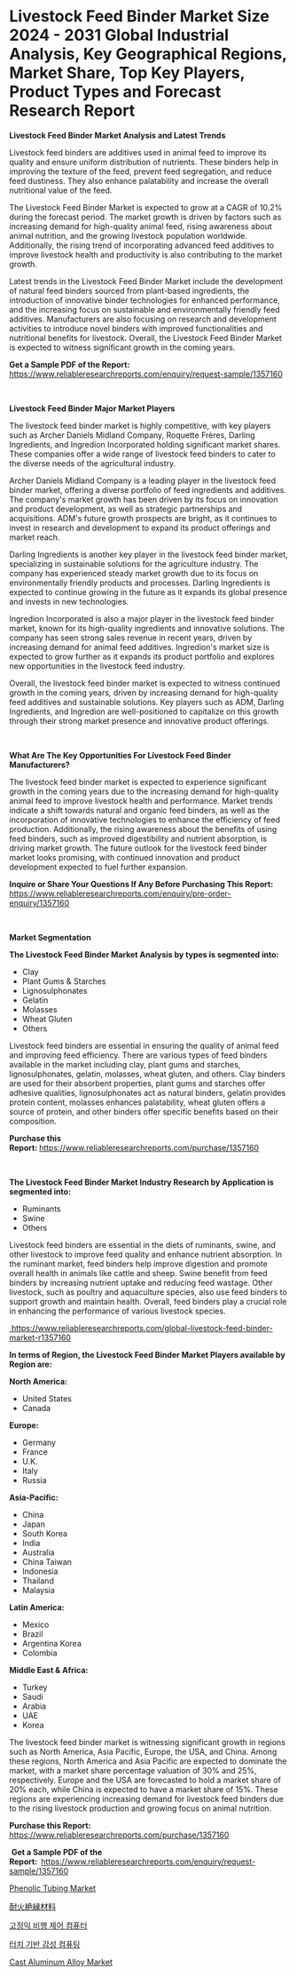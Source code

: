 <p><h1>Livestock Feed Binder Market Size 2024 - 2031 Global Industrial Analysis, Key Geographical Regions, Market Share, Top Key Players, Product Types and Forecast Research Report</h1></p><p><strong>Livestock Feed Binder Market Analysis and Latest Trends</strong></p>
<p><p>Livestock feed binders are additives used in animal feed to improve its quality and ensure uniform distribution of nutrients. These binders help in improving the texture of the feed, prevent feed segregation, and reduce feed dustiness. They also enhance palatability and increase the overall nutritional value of the feed.</p><p>The Livestock Feed Binder Market is expected to grow at a CAGR of 10.2% during the forecast period. The market growth is driven by factors such as increasing demand for high-quality animal feed, rising awareness about animal nutrition, and the growing livestock population worldwide. Additionally, the rising trend of incorporating advanced feed additives to improve livestock health and productivity is also contributing to the market growth.</p><p>Latest trends in the Livestock Feed Binder Market include the development of natural feed binders sourced from plant-based ingredients, the introduction of innovative binder technologies for enhanced performance, and the increasing focus on sustainable and environmentally friendly feed additives. Manufacturers are also focusing on research and development activities to introduce novel binders with improved functionalities and nutritional benefits for livestock. Overall, the Livestock Feed Binder Market is expected to witness significant growth in the coming years.</p></p>
<p><strong>Get a Sample PDF of the Report:&nbsp;</strong> <a href="https://www.reliableresearchreports.com/enquiry/request-sample/1357160">https://www.reliableresearchreports.com/enquiry/request-sample/1357160</a></p>
<p>&nbsp;</p>
<p><strong>Livestock Feed Binder Major Market Players</strong></p>
<p><p>The livestock feed binder market is highly competitive, with key players such as Archer Daniels Midland Company, Roquette Frères, Darling Ingredients, and Ingredion Incorporated holding significant market shares. These companies offer a wide range of livestock feed binders to cater to the diverse needs of the agricultural industry.</p><p>Archer Daniels Midland Company is a leading player in the livestock feed binder market, offering a diverse portfolio of feed ingredients and additives. The company's market growth has been driven by its focus on innovation and product development, as well as strategic partnerships and acquisitions. ADM's future growth prospects are bright, as it continues to invest in research and development to expand its product offerings and market reach.</p><p>Darling Ingredients is another key player in the livestock feed binder market, specializing in sustainable solutions for the agriculture industry. The company has experienced steady market growth due to its focus on environmentally friendly products and processes. Darling Ingredients is expected to continue growing in the future as it expands its global presence and invests in new technologies.</p><p>Ingredion Incorporated is also a major player in the livestock feed binder market, known for its high-quality ingredients and innovative solutions. The company has seen strong sales revenue in recent years, driven by increasing demand for animal feed additives. Ingredion's market size is expected to grow further as it expands its product portfolio and explores new opportunities in the livestock feed industry.</p><p>Overall, the livestock feed binder market is expected to witness continued growth in the coming years, driven by increasing demand for high-quality feed additives and sustainable solutions. Key players such as ADM, Darling Ingredients, and Ingredion are well-positioned to capitalize on this growth through their strong market presence and innovative product offerings.</p></p>
<p>&nbsp;</p>
<p><strong>What Are The Key Opportunities For Livestock Feed Binder Manufacturers?</strong></p>
<p><p>The livestock feed binder market is expected to experience significant growth in the coming years due to the increasing demand for high-quality animal feed to improve livestock health and performance. Market trends indicate a shift towards natural and organic feed binders, as well as the incorporation of innovative technologies to enhance the efficiency of feed production. Additionally, the rising awareness about the benefits of using feed binders, such as improved digestibility and nutrient absorption, is driving market growth. The future outlook for the livestock feed binder market looks promising, with continued innovation and product development expected to fuel further expansion.</p></p>
<p><strong>Inquire or Share Your Questions If Any Before Purchasing This Report:</strong> <a href="https://www.reliableresearchreports.com/enquiry/pre-order-enquiry/1357160">https://www.reliableresearchreports.com/enquiry/pre-order-enquiry/1357160</a></p>
<p>&nbsp;</p>
<p><strong>Market Segmentation</strong></p>
<p><strong>The Livestock Feed Binder Market Analysis by types is segmented into:</strong></p>
<p><ul><li>Clay</li><li>Plant Gums & Starches</li><li>Lignosulphonates</li><li>Gelatin</li><li>Molasses</li><li>Wheat Gluten</li><li>Others</li></ul></p>
<p><p>Livestock feed binders are essential in ensuring the quality of animal feed and improving feed efficiency. There are various types of feed binders available in the market including clay, plant gums and starches, lignosulphonates, gelatin, molasses, wheat gluten, and others. Clay binders are used for their absorbent properties, plant gums and starches offer adhesive qualities, lignosulphonates act as natural binders, gelatin provides protein content, molasses enhances palatability, wheat gluten offers a source of protein, and other binders offer specific benefits based on their composition.</p></p>
<p><strong>Purchase this Report:&nbsp;</strong><a href="https://www.reliableresearchreports.com/purchase/1357160">https://www.reliableresearchreports.com/purchase/1357160</a></p>
<p>&nbsp;</p>
<p><strong>The Livestock Feed Binder Market Industry Research by Application is segmented into:</strong></p>
<p><ul><li>Ruminants</li><li>Swine</li><li>Others</li></ul></p>
<p><p>Livestock feed binders are essential in the diets of ruminants, swine, and other livestock to improve feed quality and enhance nutrient absorption. In the ruminant market, feed binders help improve digestion and promote overall health in animals like cattle and sheep. Swine benefit from feed binders by increasing nutrient uptake and reducing feed wastage. Other livestock, such as poultry and aquaculture species, also use feed binders to support growth and maintain health. Overall, feed binders play a crucial role in enhancing the performance of various livestock species.</p></p>
<p><a href="https://www.reliableresearchreports.com/global-livestock-feed-binder-market-r1357160">&nbsp;https://www.reliableresearchreports.com/global-livestock-feed-binder-market-r1357160</a></p>
<p><strong>In terms of Region, the Livestock Feed Binder Market Players available by Region are:</strong></p>
<p>
    <p> <strong> North America: </strong>
        <ul>
            <li>United States</li>
            <li>Canada</li>
        </ul>
        </p> 
    <p> <strong> Europe: </strong>
        <ul>
            <li>Germany</li>
            <li>France</li>
            <li>U.K.</li>
            <li>Italy</li>
            <li>Russia</li>
        </ul>
        </p> 
    <p> <strong> Asia-Pacific: </strong>
        <ul>
            <li>China</li>
            <li>Japan</li>
            <li>South Korea</li>
            <li>India</li>
            <li>Australia</li>
            <li>China Taiwan</li>
            <li>Indonesia</li>
            <li>Thailand</li>
            <li>Malaysia</li>
        </ul>
        </p> 
    <p> <strong> Latin America: </strong>
        <ul>
            <li>Mexico</li>
            <li>Brazil</li>
            <li>Argentina Korea</li>
            <li>Colombia</li>
        </ul>
        </p> 
    <p> <strong> Middle East & Africa: </strong>
        <ul>
            <li>Turkey</li>
            <li>Saudi</li>
            <li>Arabia</li>
            <li>UAE</li>
            <li>Korea</li>
        </ul>
    </p>
    </p>
<p><p>The livestock feed binder market is witnessing significant growth in regions such as North America, Asia Pacific, Europe, the USA, and China. Among these regions, North America and Asia Pacific are expected to dominate the market, with a market share percentage valuation of 30% and 25%, respectively. Europe and the USA are forecasted to hold a market share of 20% each, while China is expected to have a market share of 15%. These regions are experiencing increasing demand for livestock feed binders due to the rising livestock production and growing focus on animal nutrition.</p></p>
<p><strong>Purchase this Report: </strong><a href="https://www.reliableresearchreports.com/purchase/1357160">https://www.reliableresearchreports.com/purchase/1357160</a></p>
<p>&nbsp;<strong>Get a Sample PDF of the Report:&nbsp;&nbsp;</strong><a href="https://www.reliableresearchreports.com/enquiry/request-sample/1357160">https://www.reliableresearchreports.com/enquiry/request-sample/1357160</a></p>
<p><strong></strong></p>
<p><p><a href="https://github.com/refatkhan11277/Market-Research-Report-List-1/blob/main/phenolic-tubing-market.md">Phenolic Tubing Market</a></p><p><a href="https://github.com/kegley4963/Market-Research-Report-List-1/blob/main/1288073135793.md">耐火絶縁材料</a></p><p><a href="https://github.com/courtney23pratt/Market-Research-Report-List-1/blob/main/4349580141286.md">고정익 비행 제어 컴퓨터</a></p><p><a href="https://github.com/HarrisonKitto2022/Market-Research-Report-List-1/blob/main/1239501141287.md">터치 기반 감성 컴퓨팅</a></p><p><a href="https://github.com/crlaem461/Market-Research-Report-List-1/blob/main/cast-aluminum-alloy-market.md">Cast Aluminum Alloy Market</a></p></p>